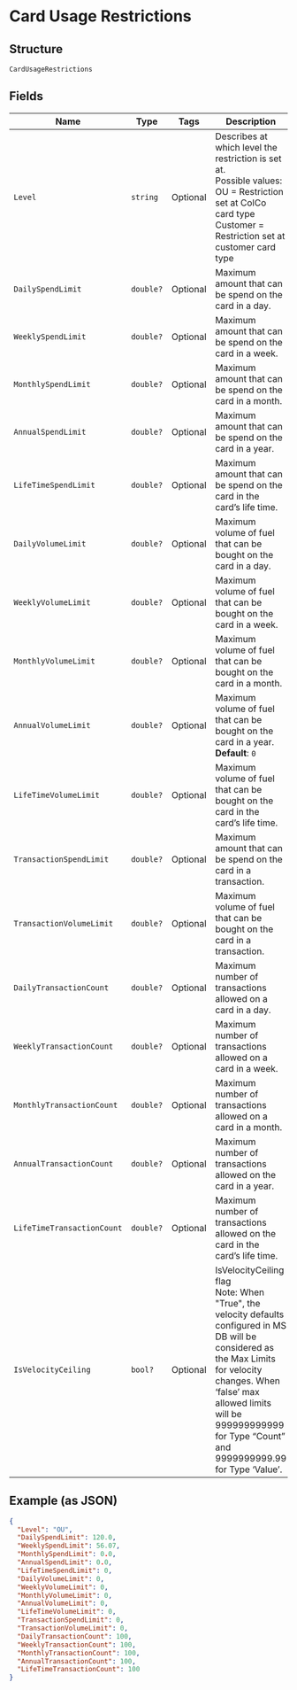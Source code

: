 
# Card Usage Restrictions

## Structure

`CardUsageRestrictions`

## Fields

| Name | Type | Tags | Description |
|  --- | --- | --- | --- |
| `Level` | `string` | Optional | Describes at which level the restriction is set at.<br>Possible values:<br>OU = Restriction set at ColCo card type<br>Customer = Restriction set at customer card type |
| `DailySpendLimit` | `double?` | Optional | Maximum amount that can be spend on the card in a day. |
| `WeeklySpendLimit` | `double?` | Optional | Maximum amount that can be spend on the card in a week. |
| `MonthlySpendLimit` | `double?` | Optional | Maximum amount that can be spend on the card in a month. |
| `AnnualSpendLimit` | `double?` | Optional | Maximum amount that can be spend on the card in a year. |
| `LifeTimeSpendLimit` | `double?` | Optional | Maximum amount that can be spend on the card in the card’s life time. |
| `DailyVolumeLimit` | `double?` | Optional | Maximum volume of fuel that can be bought on the card in a day. |
| `WeeklyVolumeLimit` | `double?` | Optional | Maximum volume of fuel that can be bought on the card in a week. |
| `MonthlyVolumeLimit` | `double?` | Optional | Maximum volume of fuel that can be bought on the card in a month. |
| `AnnualVolumeLimit` | `double?` | Optional | Maximum volume of fuel that can be bought on the card in a year.<br>**Default**: `0` |
| `LifeTimeVolumeLimit` | `double?` | Optional | Maximum volume of fuel that can be bought on the card in the card’s life time. |
| `TransactionSpendLimit` | `double?` | Optional | Maximum amount that can be spend on the card in a transaction. |
| `TransactionVolumeLimit` | `double?` | Optional | Maximum volume of fuel that can be bought on the card in a transaction. |
| `DailyTransactionCount` | `double?` | Optional | Maximum number of transactions allowed on a card in a day. |
| `WeeklyTransactionCount` | `double?` | Optional | Maximum number of transactions allowed on a card in a week. |
| `MonthlyTransactionCount` | `double?` | Optional | Maximum number of transactions allowed on a card in a month. |
| `AnnualTransactionCount` | `double?` | Optional | Maximum number of transactions allowed on the card in a year. |
| `LifeTimeTransactionCount` | `double?` | Optional | Maximum number of transactions allowed on the card in the card’s life time. |
| `IsVelocityCeiling` | `bool?` | Optional | IsVelocityCeiling flag<br>Note: When "True", the velocity defaults configured in MS DB will be considered as the Max Limits for velocity changes. When ‘false’ max allowed limits will be 999999999999 for Type “Count” and 9999999999.99 for Type ‘Value’. |

## Example (as JSON)

```json
{
  "Level": "OU",
  "DailySpendLimit": 120.0,
  "WeeklySpendLimit": 56.07,
  "MonthlySpendLimit": 0.0,
  "AnnualSpendLimit": 0.0,
  "LifeTimeSpendLimit": 0,
  "DailyVolumeLimit": 0,
  "WeeklyVolumeLimit": 0,
  "MonthlyVolumeLimit": 0,
  "AnnualVolumeLimit": 0,
  "LifeTimeVolumeLimit": 0,
  "TransactionSpendLimit": 0,
  "TransactionVolumeLimit": 0,
  "DailyTransactionCount": 100,
  "WeeklyTransactionCount": 100,
  "MonthlyTransactionCount": 100,
  "AnnualTransactionCount": 100,
  "LifeTimeTransactionCount": 100
}
```

